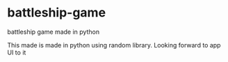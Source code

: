 # battleship-game
battleship game made in python

This made is made in python using random library.
Looking forward to app UI to it
